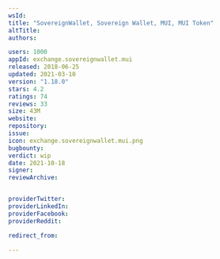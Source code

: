 ```yaml
---
wsId: 
title: "SovereignWallet, Sovereign Wallet, MUI, MUI Token"
altTitle: 
authors:

users: 1000
appId: exchange.sovereignwallet.mui
released: 2018-06-25
updated: 2021-03-10
version: "1.18.0"
stars: 4.2
ratings: 74
reviews: 33
size: 43M
website: 
repository: 
issue: 
icon: exchange.sovereignwallet.mui.png
bugbounty: 
verdict: wip
date: 2021-10-18
signer: 
reviewArchive:


providerTwitter: 
providerLinkedIn: 
providerFacebook: 
providerReddit: 

redirect_from:

---
```



